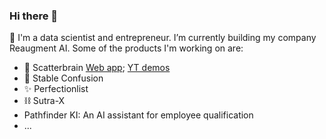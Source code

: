 ### Hi there 👋

🚙 I'm a data scientist and entrepreneur. I’m currently building my company Reaugment AI. Some of the products I'm working on are:
- 🤯 Scatterbrain [Web app](http://scatterbrain.reaugment.ai/); [YT demos](https://www.youtube.com/playlist?list=PLNF74JxX_bEH6ciEqG7pxSz_Hvw-KsJ-S)
- 🏇 Stable Confusion 
- ✨ Perfectionlist
- ⛓️ Sutra-X
- Pathfinder KI: An AI assistant for employee qualification
- ...
<!--
**gautam-e/gautam-e** is a ✨ _special_ ✨ repository because its `README.md` (this file) appears on your GitHub profile.

Here are some ideas to get you started:

- 🔭 I’m currently working on ...
- 🌱 I’m currently learning ...
- 👯 I’m looking to collaborate on ...
- 🤔 I’m looking for help with ...
- 💬 Ask me about ...
- 📫 How to reach me: ...
- 😄 Pronouns: ...
- ⚡ Fun fact: ...
-->
